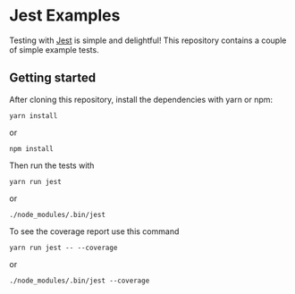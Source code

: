 # Jest Examples

Testing with [Jest](https://facebook.github.io/jest/) is simple and delightful!
This repository contains a couple of simple example tests.

## Getting started

After cloning this repository, install the dependencies with yarn or npm:

```
yarn install
```

or

```
npm install

```

Then run the tests with

```
yarn run jest
```

or

```
./node_modules/.bin/jest
```

To see the coverage report use this command

```
yarn run jest -- --coverage
```
or
```
./node_modules/.bin/jest --coverage
```
